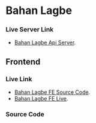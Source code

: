 # Bahan Lagbe

### Live Server Link
- [Bahan Lagbe Api Server](https://bahan-lagbe.vercel.app).


## Frontend 
### Live Link
- [Bahan Lagbe FE Source Code](https://github.com/asaduzzaman599/bahan-lagbe-fe-nextjs-redux).
- [Bahan Lagbe FE Live](https://bahan-lagbe-fe.vercel.app).


### Source Code
